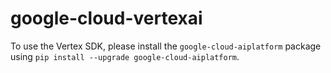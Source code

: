 google-cloud-vertexai
=====================

To use the Vertex SDK, please install the `google-cloud-aiplatform` package using
`pip install --upgrade google-cloud-aiplatform`.
